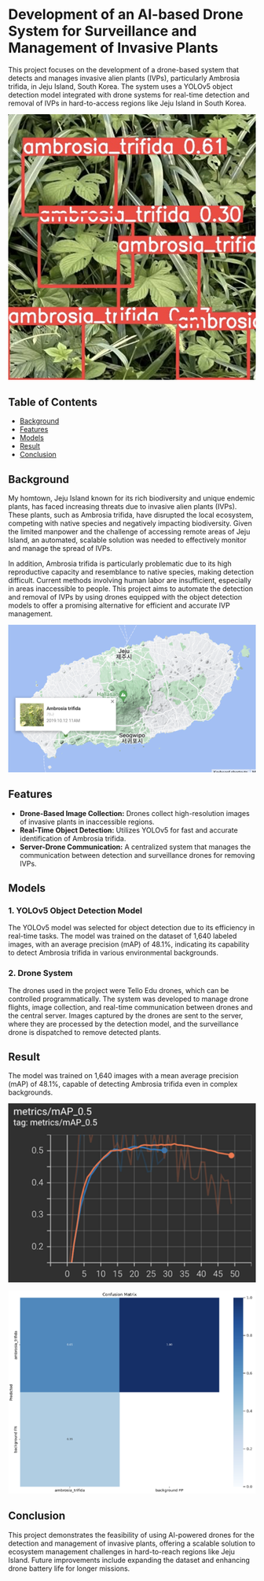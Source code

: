# Development of an AI-based Drone System for Surveillance and Management of Invasive Plants

This project focuses on the development of a drone-based system that detects and manages invasive alien plants (IVPs), particularly Ambrosia trifida, in Jeju Island, South Korea. The system uses a YOLOv5 object detection model integrated with drone systems for real-time detection and removal of IVPs in hard-to-access regions like Jeju Island in South Korea.

![Plant Detection](https://github.com/yerin16/plant-detection-drone-system/blob/main/images/detection.png?raw=true)


## Table of Contents

- [Background](#background)
- [Features](#features)
- [Models](#models)
- [Result](#result)
- [Conclusion](#conclusion)


## Background
My homtown, Jeju Island known for its rich biodiversity and unique endemic plants, has faced increasing threats due to invasive alien plants (IVPs). These plants, such as Ambrosia trifida, have disrupted the local ecosystem, competing with native species and negatively impacting biodiversity. Given the limited manpower and the challenge of accessing remote areas of Jeju Island, an automated, scalable solution was needed to effectively monitor and manage the spread of IVPs.

In addition, Ambrosia trifida is particularly problematic due to its high reproductive capacity and resemblance to native species, making detection difficult. Current methods involving human labor are insufficient, especially in areas inaccessible to people. This project aims to automate the detection and removal of IVPs by using drones equipped with the object detection models to offer a promising alternative for efficient and accurate IVP management.

![Distribution of Ambrosia Trifida in Jeju](https://github.com/yerin16/plant-detection-drone-system/blob/main/images/jeju-distribution.png?raw=true)

## Features

- **Drone-Based Image Collection:** Drones collect high-resolution images of invasive plants in inaccessible regions.
- **Real-Time Object Detection:** Utilizes YOLOv5 for fast and accurate identification of Ambrosia trifida.
- **Server-Drone Communication:** A centralized system that manages the communication between detection and surveillance drones for removing IVPs.

## Models

### 1. YOLOv5 Object Detection Model
The YOLOv5 model was selected for object detection due to its efficiency in real-time tasks. The model was trained on the dataset of 1,640 labeled images, with an average precision (mAP) of 48.1%, indicating its capability to detect Ambrosia trifida in various environmental backgrounds.

### 2. Drone System
The drones used in the project were Tello Edu drones, which can be controlled programmatically. The system was developed to manage drone flights, image collection, and real-time communication between drones and the central server. Images captured by the drones are sent to the server, where they are processed by the detection model, and the surveillance drone is dispatched to remove detected plants.

## Result
The model was trained on 1,640 images with a mean average precision (mAP) of 48.1%, capable of detecting Ambrosia trifida even in complex backgrounds.

![mAP](https://github.com/yerin16/plant-detection-drone-system/blob/main/images/map.png?raw=true)

![Confusion Matrix](https://github.com/yerin16/plant-detection-drone-system/blob/main/images/confusion-matrix.png?raw=true)

## Conclusion
This project demonstrates the feasibility of using AI-powered drones for the detection and management of invasive plants, offering a scalable solution to ecosystem management challenges in hard-to-reach regions like Jeju Island. Future improvements include expanding the dataset and enhancing drone battery life for longer missions.
